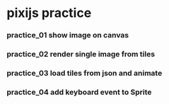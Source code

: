 # pixijs practice

### practice_01 show image on canvas
### practice_02 render single image from tiles
### practice_03 load tiles from json and animate
### practice_04 add keyboard event to Sprite